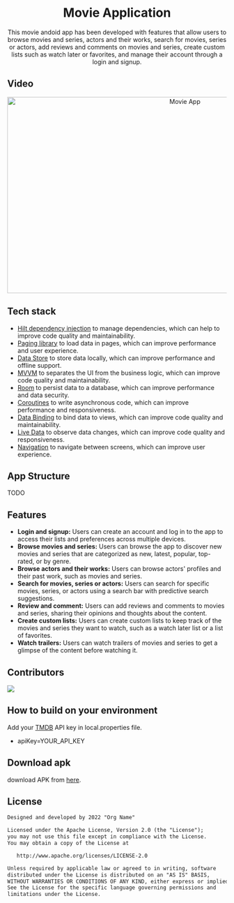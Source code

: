 <h1 align="center"> 	Movie Application </h1>

<p align="center">This movie andoid app has been developed with features that allow users to browse movies and series, actors and their works, search for movies, series or actors, add reviews and comments on movies and series, create custom lists such as watch later or favorites, and manage their account through a login and signup. </p>

## Video
<p align="center">
  <a href="https://www.youtube.com/watch?v=i2YURMEcDec?autoplay=1">
    <img src="http://img.youtube.com/vi/i2YURMEcDec/hqdefault.jpg" alt="Movie App" width="800" height="450">
  </a>
</p>

## Tech stack
- [Hilt dependency injection](https://developer.android.com/training/dependency-injection/hilt-android) to manage dependencies, which can help to improve code quality and maintainability.
- [Paging library](https://developer.android.com/topic/libraries/architecture/paging/v3-overview) to load data in pages, which can improve performance and user experience.
- [Data Store](https://developer.android.com/jetpack/androidx/releases/datastore) to store data locally, which can improve performance and offline support.
- [MVVM](https://en.wikipedia.org/wiki/Model%E2%80%93view%E2%80%93viewmodel) to separates the UI from the business logic, which can improve code quality and maintainability.
- [Room](https://developer.android.com/jetpack/androidx/releases/room) to persist data to a database, which can improve performance and data security.
- [Coroutines](https://developer.android.com/kotlin/coroutines) to write asynchronous code, which can improve performance and responsiveness.
- [Data Binding](https://developer.android.com/codelabs/android-databinding#0) to bind data to views, which can improve code quality and maintainability.
- [Live Data](https://developer.android.com/topic/libraries/architecture/livedata) to observe data changes, which can improve code quality and responsiveness.
- [Navigation](https://developer.android.com/jetpack/androidx/releases/navigation) to navigate between screens, which can improve user experience.

## App Structure
TODO

## Features
- <b>Login and signup:</b> Users can create an account and log in to the app to access their lists and preferences across multiple devices.
- <b>Browse movies and series:</b> Users can browse the app to discover new movies and series that are categorized as new, latest, popular, top-rated, or by genre.
- <b>Browse actors and their works:</b> Users can browse actors' profiles and their past work, such as movies and series.
- <b>Search for movies, series or actors:</b> Users can search for specific movies, series, or actors using a search bar with predictive search suggestions.
- <b>Review and comment:</b> Users can add reviews and comments to movies and series, sharing their opinions and thoughts about the content.
- <b>Create custom lists:</b> Users can create custom lists to keep track of the movies and series they want to watch, such as a watch later list or a list of favorites.
- <b>Watch trailers:</b> Users can watch trailers of movies and series to get a glimpse of the content before watching it.



## Contributors
<a href="https://github.com/Salmon-family/MovieApp/graphs/contributors">
  <img src="https://contrib.rocks/image?repo=Salmon-family/MovieApp" />
</a>


## How to build on your environment
Add your [TMDB](https://developers.themoviedb.org/3/getting-started/introduction) API key in local.properties file.
- apiKey=YOUR_API_KEY

## Download apk
download APK from [here](https://github.com/Salmon-family/MovieApp/releases/tag/1.0.0).

## License

```xml
Designed and developed by 2022 "Org Name"

Licensed under the Apache License, Version 2.0 (the "License");
you may not use this file except in compliance with the License.
You may obtain a copy of the License at

   http://www.apache.org/licenses/LICENSE-2.0

Unless required by applicable law or agreed to in writing, software
distributed under the License is distributed on an "AS IS" BASIS,
WITHOUT WARRANTIES OR CONDITIONS OF ANY KIND, either express or implied.
See the License for the specific language governing permissions and
limitations under the License.
```
